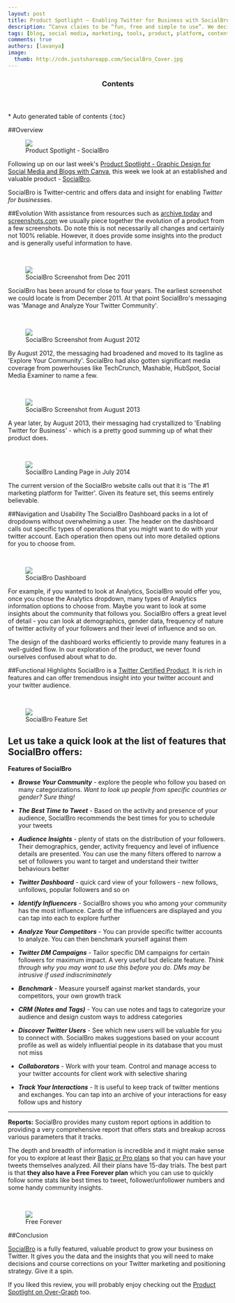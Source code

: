 ```yaml
---
layout: post
title: Product Spotlight – Enabling Twitter for Business with SocialBro
description: “Canva claims to be “fun, free and simple to use”. We decided to put this claim to test in our Product Spotlight for this week. ”
tags: [blog, social media, marketing, tools, product, platform, content marketing, social media management, SEO, SocialBro, Twitter for Business, Twitter Certified Product, Twitter Platform, Twitter Service, Twitter Analytics, Social Engagement, Social Metrics, Social Analytics, ] 
comments: true
authors: [lavanya]
image:
  thumb: http://cdn.justshareapp.com/SocialBro_Cover.jpg
---
```


<section id="table-of-contents" class="toc">
	<header>
		<h3>Contents</h3>
	</header>
<div id="drawer" markdown="1">
*  Auto generated table of contents
{:toc}
</div>
</section><!-- /#table-of-contents -->

##Overview
<br/>
<figure>
<img src="http://cdn.justshareapp.com/SocialBro_Cover.jpg"/>
<figcaption>Product Spotlight - SocialBro</figcaption>
</figure>

Following up on our last week's [Product Spotlight - Graphic Design for Social Media and Blogs with Canva](http://blog.justshareapp.com/Canva/), this week we look at an established and valuable product - [SocialBro](http://www.socialbro.com/).

SocialBro is Twitter-centric and offers data and insight for enabling *Twitter for business*es. 

##Evolution
With assistance from resources such as [archive.today](http://archive.today/) and [screenshots.com](http://www.screenshots.com/) we usually piece together the evolution of a product from a few screenshots. Do note this is not necessarily all changes and certainly not 100% reliable. However, it does provide some insights into the product and is generally useful information to have.

<br/>
<figure>
<img src="http://cdn.justshareapp.com/SocialBro_Dec2011_SS.jpg"/>
<figcaption>SocialBro Screenshot from Dec 2011</figcaption>
</figure>

SocialBro has been around for close to four years. The earliest screenshot we could locate is from December 2011. At that point SocialBro's messaging was 'Manage and Analyze Your Twitter Community'. 

<br/>
<figure>
<img src="http://cdn.justshareapp.com/SocialBro_Aug2012_SS.jpg"/>
<figcaption>SocialBro Screenshot from August 2012</figcaption>
</figure>

By August 2012, the messaging had broadened and moved to its tagline as 'Explore Your Community'. SocialBro had also gotten significant media coverage from powerhouses like TechCrunch, Mashable, HubSpot, Social Media Examiner to name a few. 

<br/>
<figure>
<img src="http://cdn.justshareapp.com/SocialBro_Aug2013_SS.jpg"/>
<figcaption>SocialBro Screenshot from August 2013</figcaption>
</figure>

A year later, by August 2013, their messaging had crystallized to 'Enabling Twitter for Business' - which is a pretty good summing up of what their product does. 

<br/>
<figure>
<img src="http://cdn.justshareapp.com/SocialBro_Jul2014_SS.jpg"/>
<figcaption>SocialBro Landing Page in July 2014</figcaption>
</figure>

The current version of the SocialBro website calls out that it is 'The #1 marketing platform for Twitter'. Given its feature set, this seems entirely believable. 


##Navigation and Usability
The SocialBro Dashboard packs in a lot of dropdowns without overwhelming a user. The header on the dashboard calls out specific types of operations that you might want to do with your twitter account. Each operation then opens out into more detailed options for you to choose from. 

<br/>
<figure>
<img src="http://cdn.justshareapp.com/SocialBroDashboard1.jpg"/>
<figcaption>SocialBro Dashboard</figcaption>
</figure>

For example, if you wanted to look at Analytics, SocialBro would offer you, once you chose the Analytics dropdown, many types of Analytics information options to choose from. Maybe you want to look at some insights about the community that follows you. SocialBro offers a great level of detail - you can look at demographics, gender data, frequency of nature of twitter activity of your followers and their level of influence and so on. 

The design of the dashboard works efficiently to provide many features in a well-guided flow. In our exploration of the product, we never found ourselves confused about what to do. 

##Functional Highlights
SocialBro is a [Twitter Certified Product](https://business.twitter.com/partners/list/certified-products). It is rich in features and can offer tremendous insight into your twitter account and your twitter audience.

<br/>
<figure>
<img src="http://cdn.justshareapp.com/SocialBro_Features_SS.jpg"/>
<figcaption>SocialBro Feature Set</figcaption>
</figure>

Let us take a quick look at the list of features that SocialBro offers: 
--- 

**Features of SocialBro**

* ***Browse Your Community*** - explore the people who follow you based on many categorizations. *Want to look up people from specific countries or gender? Sure thing!* 

* ***The Best Time to Tweet*** - Based on the activity and presence of your audience, SocialBro recommends the best times for you to schedule your tweets

* ***Audience Insights*** - plenty of stats on the distribution of your followers. Their demographics, gender, activity frequency and level of influence details are presented. You can use the many filters offered to narrow a set of followers you want to target and understand their twitter behaviours better

* ***Twitter Dashboard*** - quick card view of your followers - new follows, unfollows, popular followers and so on

* ***Identify Influencers*** - SocialBro shows you who among your community has the most influence. Cards of the influencers are displayed and you can tap into each to explore further

* ***Analyze Your Competitors*** - You can provide specific twitter accounts to analyze. You can then benchmark yourself against them

* ***Twitter DM Campaigns*** - Tailor specific DM campaigns for certain followers for maximum impact. A very useful but delicate feature. *Think through why you may want to use this before you do. DMs may be intrusive if used indiscriminately*

* ***Benchmark*** - Measure yourself against market standards, your competitors, your own growth track

* ***CRM (Notes and Tags)*** - You can use notes and tags to categorize your audience and design custom ways to address categories

* ***Discover Twitter Users*** - See which new users will be valuable for you to connect with. SocialBro makes suggestions based on your account profile as well as widely influential people in its database that you must not miss

* ***Collaborators*** - Work with your team. Control and manage access to your twitter accounts for client work with selective sharing

* ***Track Your Interactions*** - It is useful to keep track of twitter mentions and exchanges. You can tap into an archive of your interactions for easy follow ups and history

---

**Reports:** SocialBro provides many custom report options in addition to providing a very comprehensive report that offers stats and breakup across various parameters that it tracks.


The depth and breadth of information is incredible and it might make sense for you to explore at least their [Basic or Pro plans](https://buy.socialbro.com) so that you can have your tweets themselves analyzed. All their plans have 15-day trials. The best part is that **they also have a Free Forever plan** which you can use to quickly follow some stats like best times to tweet, follower/unfollower numbers and some handy community insights. 

<br/>
<figure>
<img src="http://cdn.justshareapp.com/SocialBro_FreeForeverPlan.jpg"/>
<figcaption>Free Forever</figcaption>
</figure>

##Conclusion

[SocialBro](http://www.socialbro.com/userguide) is a fully featured, valuable product to grow your business on Twitter. It gives you the data and the insights that you will need to make decisions and course corrections on your Twitter marketing and positioning strategy. Give it a spin.

If you liked this review, you will probably enjoy checking out the [Product Spotlight on Over-Graph](http://blog.justshareapp.com/Over-Graph/) too.
